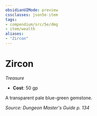```yaml
---
obsidianUIMode: preview
cssclasses: json5e-item
tags:
- compendium/src/5e/dmg
- item/wealth
aliases: 
- "Zircon"
---
```

# Zircon
*Treasure*  

- **Cost**: 50 gp

A transparent pale blue-green gemstone.

*Source: Dungeon Master's Guide p. 134*